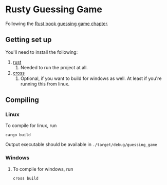# Rusty Guessing Game

Following the [Rust book guessing game chapter](https://doc.rust-lang.org/book/ch02-00-guessing-game-tutorial.html).

## Getting set up

You'll need to install the following:

1. [rust](https://www.rust-lang.org/tools/install)
    1. Needed to run the project at all.
2. [cross](https://github.com/cross-rs/cross?tab=readme-ov-file#installation)
    1. Optional, if you want to build for windows as well. At least if you're running this from linux.

## Compiling

### Linux

To compile for linux, run

```shell
cargo build
```

Output executable should be available in `./target/debug/guessing_game`

### Windows

1. To compile for windows, run

    ```shell
    cross build
    ```
